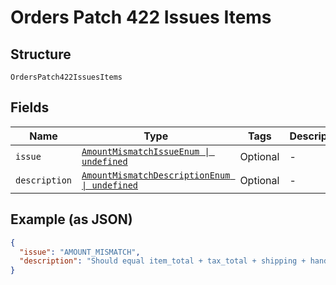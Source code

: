 
# Orders Patch 422 Issues Items

## Structure

`OrdersPatch422IssuesItems`

## Fields

| Name | Type | Tags | Description |
|  --- | --- | --- | --- |
| `issue` | [`AmountMismatchIssueEnum \| undefined`](../../doc/models/amount-mismatch-issue-enum.md) | Optional | - |
| `description` | [`AmountMismatchDescriptionEnum \| undefined`](../../doc/models/amount-mismatch-description-enum.md) | Optional | - |

## Example (as JSON)

```json
{
  "issue": "AMOUNT_MISMATCH",
  "description": "Should equal item_total + tax_total + shipping + handling + insurance - shipping_discount - discount."
}
```

